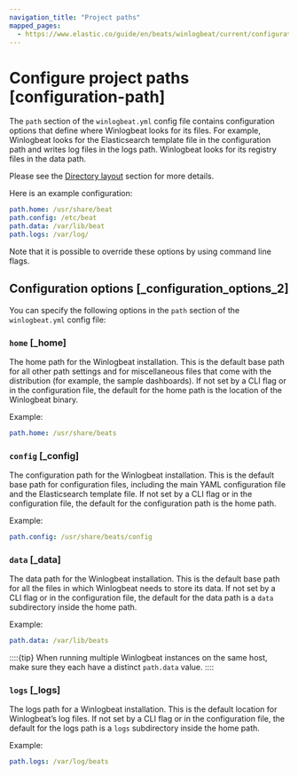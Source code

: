 ```yaml
---
navigation_title: "Project paths"
mapped_pages:
  - https://www.elastic.co/guide/en/beats/winlogbeat/current/configuration-path.html
---
```


# Configure project paths [configuration-path]


The `path` section of the `winlogbeat.yml` config file contains configuration options that define where Winlogbeat looks for its files. For example, Winlogbeat looks for the Elasticsearch template file in the configuration path and writes log files in the logs path. Winlogbeat looks for its registry files in the data path.

Please see the [Directory layout](/reference/winlogbeat/directory-layout.md) section for more details.

Here is an example configuration:

```yaml
path.home: /usr/share/beat
path.config: /etc/beat
path.data: /var/lib/beat
path.logs: /var/log/
```

Note that it is possible to override these options by using command line flags.


## Configuration options [_configuration_options_2]

You can specify the following options in the `path` section of the `winlogbeat.yml` config file:


### `home` [_home]

The home path for the Winlogbeat installation. This is the default base path for all other path settings and for miscellaneous files that come with the distribution (for example, the sample dashboards). If not set by a CLI flag or in the configuration file, the default for the home path is the location of the Winlogbeat binary.

Example:

```yaml
path.home: /usr/share/beats
```


### `config` [_config]

The configuration path for the Winlogbeat installation. This is the default base path for configuration files, including the main YAML configuration file and the Elasticsearch template file. If not set by a CLI flag or in the configuration file, the default for the configuration path is the home path.

Example:

```yaml
path.config: /usr/share/beats/config
```


### `data` [_data]

The data path for the Winlogbeat installation. This is the default base path for all the files in which Winlogbeat needs to store its data. If not set by a CLI flag or in the configuration file, the default for the data path is a `data` subdirectory inside the home path.

Example:

```yaml
path.data: /var/lib/beats
```

::::{tip}
When running multiple Winlogbeat instances on the same host, make sure they each have a distinct `path.data` value.
::::



### `logs` [_logs]

The logs path for a Winlogbeat installation. This is the default location for Winlogbeat’s log files. If not set by a CLI flag or in the configuration file, the default for the logs path is a `logs` subdirectory inside the home path.

Example:

```yaml
path.logs: /var/log/beats
```

